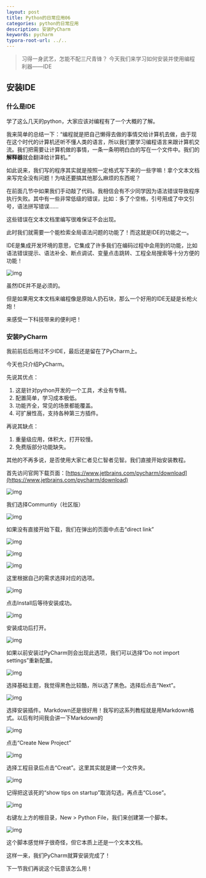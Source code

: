 ```yaml
---
layout: post 
title: Python的日常应用06
categories: python的日常应用
description: 安装PyCharm
keywords: pycharm
typora-root-url: ../..
---
```


> 习得一身武艺，怎能不配三尺青锋？
> 今天我们来学习如何安装并使用编程利器——IDE

## **安装IDE**

### **什么是IDE**

学了这么几天的python，大家应该对编程有了一个大概的了解。

我来简单的总结一下：“编程就是把自己懒得去做的事情交给计算机去做，由于现在这个时代的计算机还听不懂人类的语言，所以我们要学习编程语言来跟计算机交流。我们把需要让计算机做的事情，一条一条明明白白的写在一个文件中。我们的**解释器**就会翻译给计算机。”

如此说来，我们写的程序其实就是按照一定格式写下来的一些字嘛！拿个文本文档来写完全没有问题！为啥还要搞其他那么麻烦的东西呢？

在前面几节中如果我们手动敲了代码。我相信会有不少同学因为语法错误导致程序执行失败。其中有一些非常低级的错误，比如：多了个空格，引号用成了中文引号，语法拼写错误……

这些错误在文本文档里编写很难保证不会出现。

此时我们就需要一个能检索全局语法问题的功能了！而这就是IDE的功能之一。

IDE是集成开发环境的意思，它集成了许多我们在编码过程中会用到的功能，比如语法错误提示、语法补全、断点调试、变量点击跳转、工程全局搜索等十分方便的功能！

![img](/images/posts/python_daily/06/01)

虽然IDE并不是必须的。

但是如果用文本文档来编程像是原始人扔石块，那么一个好用的IDE无疑是长枪火炮！

来感受一下科技带来的便利吧！

### **安装PyCharm**

我前前后后用过不少IDE，最后还是留在了PyCharm上。

今天也只介绍PyCharm。

先说其优点：

1. 这是针对python开发的一个工具，术业有专精。
2. 配置简单，学习成本极低。
3. 功能齐全，常见的场景都能覆盖。
4. 可扩展性高，支持各种第三方插件。

再说其缺点：

1. 重量级应用，体积大，打开较慢。
2. 免费版部分功能缺失。

其他的不再多说，是否使用大家仁者见仁智者见智。我们直接开始安装教程。

首先访问官网下载页面：[https://www.jetbrains.com/pycharm/download](https://www.jetbrains.com/pycharm/download)



![img](/images/posts/python_daily/06/02)

我们选择Communtiy（社区版）

![img](/images/posts/python_daily/06/03)

如果没有直接开始下载，我们在弹出的页面中点击“direct link”

![img](/images/posts/python_daily/06/04)

![img](/images/posts/python_daily/06/05)

![img](/images/posts/python_daily/06/06)

这里根据自己的需求选择对应的选项。

![img](/images/posts/python_daily/06/07)

点击Install后等待安装成功。

![img](/images/posts/python_daily/06/08)

安装成功后打开。

![img](/images/posts/python_daily/06/09)

如果以前安装过PyCharm则会出现此选项，我们可以选择“Do not import settings”重新配置。

![img](/images/posts/python_daily/06/10)

选择基础主题，我觉得黑色比较酷，所以选了黑色。选择后点击“Next”。

![img](/images/posts/python_daily/06/11)

选择安装插件。Markdown还是很好用！我写的这系列教程就是用Markdown格式。以后有时间我会讲一下Markdown的

![img](/images/posts/python_daily/06/12)

点击“Create New Project”

![img](/images/posts/python_daily/06/13)

选择工程目录后点击“Creat”。这里其实就是建一个文件夹。

![img](/images/posts/python_daily/06/14)

记得把这该死的“show tips on startup”取消勾选，再点击“CLose”。

![img](/images/posts/python_daily/06/15)

右键左上方的根目录，New > Python File，我们来创建第一个脚本。

![img](/images/posts/python_daily/06/16)

这个脚本感觉样子很奇怪，但它本质上还是一个文本文档。

这样一来，我们PyCharm就算安装完成了！

下一节我们再说这个玩意该怎么用！